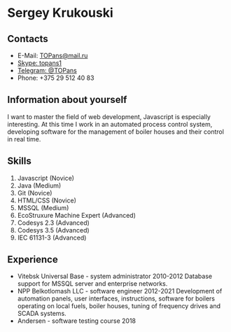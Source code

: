 # Sergey Krukouski

## Contacts
* E-Mail: <TOPans@mail.ru>
* [Skype: topans1](skype:topans1)
* [Telegram: @TOPans](https://t.me/TOPansv)
* Phone: +375 29 512 40 83

## Information about yourself
I want to master the field of web development, Javascript is especially interesting. At this time I work in an automated process control system, developing software for the management of boiler houses and their control in real time.

## Skills
1. Javascript (Novice)
2. Java (Medium)
3. Git (Novice)
4. HTML/CSS (Novice)
5. MSSQL (Medium)
6. EcoStruxure Machine Expert (Advanced)
7. Codesys 2.3 (Advanced)
8. Codesys 3.5 (Advanced)
9. IEC 61131-3 (Advanced)

## Experience
* Vitebsk Universal Base - system administrator 2010-2012
    Database support for MSSQL server and enterprise networks.
* NPP Belkotlomash LLC - software engineer 2012-2021
    Development of automation panels, user interfaces, instructions, software for boilers operating on local fuels, boiler houses, tuning of frequency drives and SCADA systems.
* Andersen - software testing course 2018

